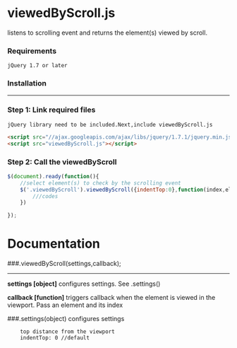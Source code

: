 viewedByScroll.js
=================

listens to scrolling event and returns the element(s) viewed by scroll.
### Requirements
	jQuery 1.7 or later

### Installation
* * *
### Step 1: Link required files
	jQuery library need to be included.Next,include viewedByScroll.js
```html
<script src="//ajax.googleapis.com/ajax/libs/jquery/1.7.1/jquery.min.js"></script>
<script src="viewedByScroll.js"></script>
```
### Step 2: Call the viewedByScroll
```javascript
$(document).ready(function(){
	//select element(s) to check by the scrolling event
	$('.viewedByScroll').viewedByScroll({indentTop:0},function(index,element){
		///codes
	})

});
```
Documentation
============
###.viewedByScroll(settings,callback);
***
**settings [object]**
configures  settings.
See .settings()

**callback [function]**
triggers callback when the element is viewed in the viewport.
Pass an element and its index

###.settings(object)
configures settings
```
	top distance from the viewport
	indentTop: 0 //default
	
```
